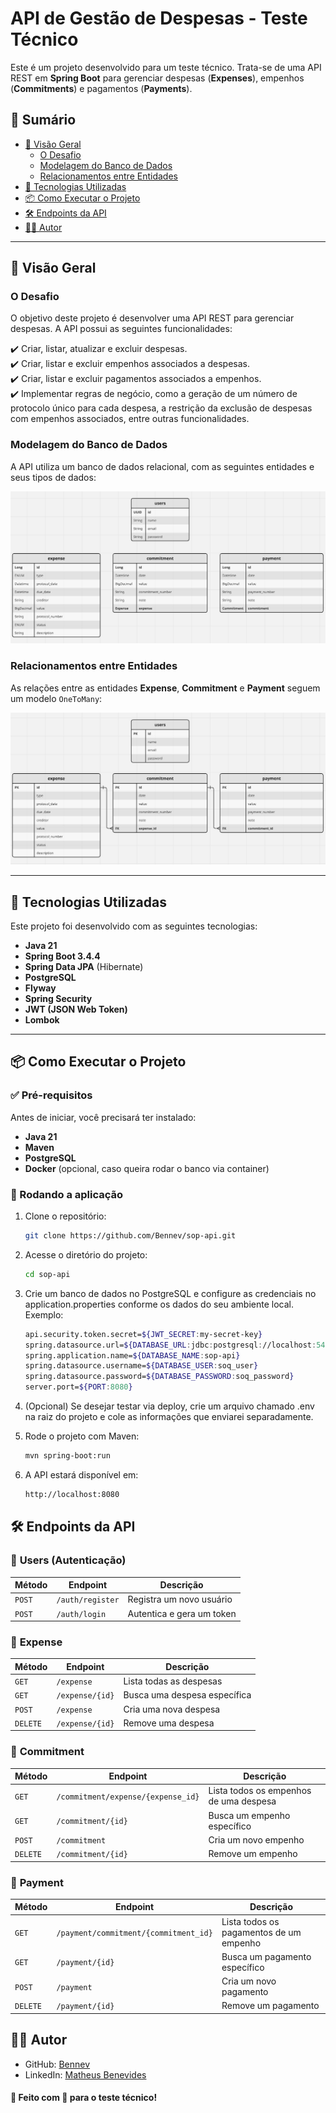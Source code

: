# API de Gestão de Despesas - Teste Técnico

Este é um projeto desenvolvido para um teste técnico. Trata-se de uma API REST em **Spring Boot** para gerenciar despesas (**Expenses**), empenhos (**Commitments**) e pagamentos (**Payments**).

## 📑 Sumário

- [📌 Visão Geral](#-visão-geral)
    - [O Desafio](#o-desafio)
    - [Modelagem do Banco de Dados](#modelagem-do-banco-de-dados)
    - [Relacionamentos entre Entidades](#relacionamentos-entre-entidades)
- [🚀 Tecnologias Utilizadas](#-tecnologias-utilizadas)
- [📦 Como Executar o Projeto](#-como-executar-o-projeto)
- [🛠 Endpoints da API](#-endpoints-da-api)
- [👨‍💻 Autor](#-autor)

---

## 📌 Visão Geral

### O Desafio

O objetivo deste projeto é desenvolver uma API REST para gerenciar despesas. A API possui as seguintes funcionalidades:

✔️ Criar, listar, atualizar e excluir despesas.  
✔️ Criar, listar e excluir empenhos associados a despesas.  
✔️ Criar, listar e excluir pagamentos associados a empenhos.  
✔️ Implementar regras de negócio, como a geração de um número de protocolo único para cada despesa, a restrição da exclusão de despesas com empenhos associados, entre outras funcionalidades.

### Modelagem do Banco de Dados

A API utiliza um banco de dados relacional, com as seguintes entidades e seus tipos de dados:

![Tipos das Entidades](docs/entity-types.png)

### Relacionamentos entre Entidades

As relações entre as entidades **Expense**, **Commitment** e **Payment** seguem um modelo `OneToMany`:

![Relacionamentos](docs/entity-relations.png)

---

## 🚀 Tecnologias Utilizadas

Este projeto foi desenvolvido com as seguintes tecnologias:

- **Java 21**
- **Spring Boot 3.4.4**
- **Spring Data JPA** (Hibernate)
- **PostgreSQL**
- **Flyway**
- **Spring Security**
- **JWT (JSON Web Token)**
- **Lombok**

---

## 📦 Como Executar o Projeto

### ✅ Pré-requisitos

Antes de iniciar, você precisará ter instalado:

- **Java 21**
- **Maven**
- **PostgreSQL**
- **Docker** (opcional, caso queira rodar o banco via container)

### 🚀 Rodando a aplicação

1. Clone o repositório:
   ```sh
   git clone https://github.com/Bennev/sop-api.git
   
2. Acesse o diretório do projeto:
    ```sh
    cd sop-api

3. Crie um banco de dados no PostgreSQL e configure as credenciais no application.properties conforme os dados do seu ambiente local. Exemplo:
    ```sh
    api.security.token.secret=${JWT_SECRET:my-secret-key}
    spring.datasource.url=${DATABASE_URL:jdbc:postgresql://localhost:5432/soq}
    spring.application.name=${DATABASE_NAME:sop-api}
    spring.datasource.username=${DATABASE_USER:soq_user}
    spring.datasource.password=${DATABASE_PASSWORD:soq_password}
    server.port=${PORT:8080}
   
4. (Opcional) Se desejar testar via deploy, crie um arquivo chamado .env na raiz do projeto e cole as informações que enviarei separadamente.

5. Rode o projeto com Maven:
    ```sh
    mvn spring-boot:run

6. A API estará disponível em:
    ```sh
    http://localhost:8080

## 🛠 Endpoints da API

### 🔹 **Users (Autenticação)**
| Método | Endpoint         | Descrição                 |
|--------|-----------------|---------------------------|
| `POST` | `/auth/register`     | Registra um novo usuário  |
| `POST` | `/auth/login`      | Autentica e gera um token |

### 🔹 **Expense**
| Método | Endpoint        | Descrição          |
|--------|-----------------|--------------------|
| `GET`  | `/expense`      | Lista todas as despesas |
| `GET`  | `/expense/{id}` | Busca uma despesa específica |
| `POST` | `/expense`      | Cria uma nova despesa |
| `DELETE` | `/expense/{id}` | Remove uma despesa |

### 🔹 **Commitment**
| Método | Endpoint                           | Descrição         |
|--------|------------------------------------|-------------------|
| `GET`  | `/commitment/expense/{expense_id}` | Lista todos os empenhos de uma despesa |
| `GET`  | `/commitment/{id}`                    | Busca um empenho específico |
| `POST` | `/commitment`                         | Cria um novo empenho |
| `DELETE` | `/commitment/{id}`                    | Remove um empenho |

### 🔹 **Payment**
| Método | Endpoint          | Descrição                                               |
|--------|------------------|---------------------------------------------------------|
| `GET`  | `/payment/commitment/{commitment_id}` | Lista todos os pagamentos de um empenho                 |
| `GET`  | `/payment/{id}`                    | Busca um pagamento específico                           |
| `POST` | `/payment`                         | Cria um novo pagamento                                  |
| `DELETE` | `/payment/{id}`                    | Remove um pagamento  |

## 👨‍💻 Autor

- GitHub: [Bennev](https://github.com/Bennev)
- LinkedIn: [Matheus Benevides](http://linkedin.com/in/matheusbenevidesmilitao)

#### 🚀 Feito com 💙 para o teste técnico!